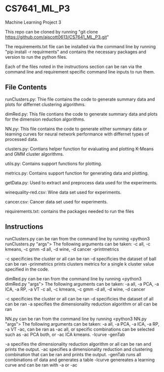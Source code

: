 # CS7641_ML_P3
Machine Learning Project 3

This repo can be cloned by running "git clone https://github.com/ajscott0613/CS7641_ML_P3.git"

The requirements.txt file can be installed via the command line by running "pip install -r requirments" and contains the necessary packages and version to run the python files.

Each of the files noted in the instructions section can be ran via the command line and requirement specific command line inputs to run them.

## File Contents

runClusters.py: Thie file contains the code to generate summary data and plots for differnet clustering algorithms.

dimRed.py: This file contians the code to generate summary data and plots for the dimension reduction algorithms.

NN.py:  This file contains the code to generate either summary data or learning curves for neural network performance with differnet types of processed data.

clusters.py:  Contians helper function for evaluating and plotting K-Means and GMM cluster algorithms.

utils.py: Contains support functions for plotting.

metrics.py:  Contains support function for generating data and plotting.

getData.py: Used to extract and preprocess data used for the experiments.

winequality-red.csv: Wine data set used for experiments.

cancer.csv: Cancer data set used for experiments.

requirements.txt: contains the packages needed to run the files

## Instructions

runClusters.py can be ran from the command line by running <python3 runClusters.py "args">
The following arguments can be taken:
-c all, -c kmeans, -c gmm
-d all, -d wine, -d cancer
-printmetrics

-c specificies the cluster or all can be ran
-d specificies the dataset of ball can be ran
-prinmetrics prints clusters metrics for a single k cluster value specified in the code.


dimRed.py can be ran from the command line by running <python3 dimRed.py "args">
The following arguments can be taken:
-a all, -a PCA, -a ICA, -a RP, -a VT
-c all, -c kmeans, -c gmm
-d all, -d wine, -d cancer

-c specificies the cluster or all can be ran
-d specificies the dataset of all can be ran
-a specifies the dimensionality reduction algorithm or all can be ran


NN.py can be ran from the command line by running <python3 NN.py "args">
The following arguments can be taken:
-a all, -a PCA, -a ICA, -a RP, -a VT
-ac, can be ran as -ac all, or specific combinations can be selected such as -ac PCA both, or -ac ICA kmeans. 
-lcurve
-genTab

-a specifies the dimensionality reduction algorithm or all can be ran and prints the output.
-ac specifies a dimensionality reduction and clustering combination that can be ran and prints the output.
-genTab runs all combinations of data and generates a table
-lcurve genereates a learning curve and can be ran with -a or -ac
